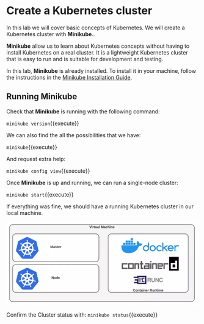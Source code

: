 # Create a Kubernetes cluster

In this lab we will cover basic concepts of Kubernetes. We will create a Kubernetes cluster with **Minikube**..

**Minikube** allow us to learn about Kubernetes concepts without having to install Kubernetes on a real cluster. It is a lightweight Kubernetes cluster that is easy to run and is suitable for development and testing.

In this lab, **Minikube** is already installed. To install it in your machine, follow the instructions in the [Minikube Installation Guide](https://minikube.sigs.k8s.io/docs/start/).

## Running Minikube

Check that **Minikube** is running with the following command:

`minikube version`{{execute}}

We can also find the all the possibilities that we have:

`minikube`{{execute}}

And request extra help:

`minikube config view`{{execute}}

Once **Minikube** is up and running, we can run a single-node cluster:

`minikube start`{{execute}}

If everything was fine, we should have a running Kubernetes cluster in our local machine.

![minikube-architecture](../assets/images/minikube-architecture.png)

Confirm the Cluster status with:
`minikube status`{{execute}}
